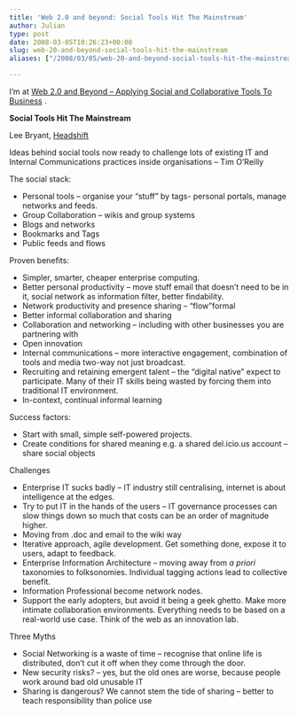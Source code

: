 ```yaml
---
title: 'Web 2.0 and beyond: Social Tools Hit The Mainstream'
author: Julian
type: post
date: 2008-03-05T10:26:23+00:00
slug: web-20-and-beyond-social-tools-hit-the-mainstream 
aliases: ["/2008/03/05/web-20-and-beyond-social-tools-hit-the-mainstream"]

---
```

I’m at [Web 2.0 and Beyond &#8211; Applying Social and Collaborative Tools To Business][1] .

**Social Tools Hit The Mainstream**

Lee Bryant, [Headshift][2]

Ideas behind social tools now ready to challenge lots of existing IT and Internal Communications practices inside organisations &#8211; Tim O&#8217;Reilly

The social stack:

  * Personal tools &#8211; organise your &#8220;stuff&#8221; by tags- personal portals, manage networks and feeds.
  * Group Collaboration &#8211; wikis and group systems
  * Blogs and networks
  * Bookmarks and Tags
  * Public feeds and flows

Proven benefits:

  * Simpler, smarter, cheaper enterprise computing.
  * Better personal productivity &#8211; move stuff email that doesn&#8217;t need to be in it, social network as information filter, better findability.
  * Network productivity and presence sharing &#8211; &#8220;flow&#8221;formal
  * Better informal collaboration and sharing
  * Collaboration and networking &#8211; including with other businesses you are partnering with
  * Open innovation
  * Internal communications &#8211; more interactive engagement, combination of tools and media two-way not just broadcast.
  * Recruiting and retaining emergent talent &#8211; the &#8220;digital native&#8221; expect to participate. Many of their IT skills being wasted by forcing them into traditional IT environment.
  * In-context, continual informal learning

Success factors:

  * Start with small, simple self-powered projects.
  * Create conditions for shared meaning e.g. a shared del.icio.us account &#8211; share social objects

Challenges

  * Enterprise IT sucks badly &#8211; IT industry still centralising, internet is about intelligence at the edges.
  * Try to put IT in the hands of the users &#8211; IT governance processes can slow things down so much that costs can be an order of magnitude higher.
  * Moving from .doc and email to the wiki way
  * Iterative approach, agile development. Get something done, expose it to users, adapt to feedback.
  * Enterprise Information Architecture &#8211; moving away from _a priori_ taxonomies to folksonomies. Individual tagging actions lead to collective benefit.
  * Information Professional become network nodes.
  * Support the early adopters, but avoid it being a geek ghetto. Make more intimate collaboration environments. Everything needs to be based on a real-world use case. Think of the web as an innovation lab.

Three Myths

  * Social Networking is a waste of time &#8211; recognise that online life is distributed, don&#8217;t cut it off when they come through the door.
  * New security risks? &#8211; yes, but the old ones are worse, because people work around bad old unusable IT
  * Sharing is dangerous? We cannot stem the tide of sharing &#8211; better to teach responsibility than police use

 [1]: https://www.focusbiz.co.uk/conferences/web2.0/
 [2]: https://www.headshift.com/
